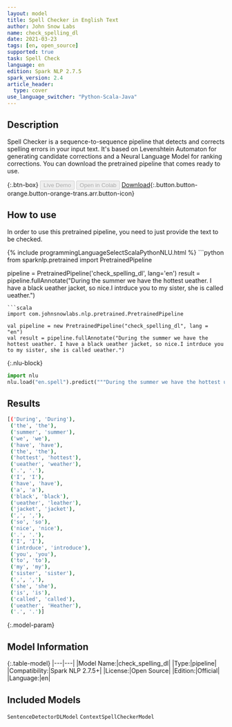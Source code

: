 ```yaml
---
layout: model
title: Spell Checker in English Text
author: John Snow Labs
name: check_spelling_dl
date: 2021-03-23
tags: [en, open_source]
supported: true
task: Spell Check
language: en
edition: Spark NLP 2.7.5
spark_version: 2.4
article_header:
  type: cover
use_language_switcher: "Python-Scala-Java"
---
```


## Description

Spell Checker is a sequence-to-sequence pipeline that detects and corrects spelling errors in your input text. It's based on Levenshtein Automaton for generating candidate corrections and a Neural Language Model for ranking corrections. You can download the pretrained pipeline that comes ready to use.

{:.btn-box}
<button class="button button-orange" disabled>Live Demo</button>
<button class="button button-orange" disabled>Open in Colab</button>
[Download](https://s3.amazonaws.com/auxdata.johnsnowlabs.com/public/models/check_spelling_dl_en_2.7.5_2.4_1616498835957.zip){:.button.button-orange.button-orange-trans.arr.button-icon}

## How to use

In order to use this pretrained pipeline, you need to just provide the text to be checked.

<div class="tabs-box" markdown="1">
{% include programmingLanguageSelectScalaPythonNLU.html %}
```python
from sparknlp.pretrained import PretrainedPipeline 

pipeline = PretrainedPipeline('check_spelling_dl', lang='en')
result = pipeline.fullAnnotate("During the summer we have the hottest ueather. I have a black ueather jacket, so nice.I intrduce you to my sister, she is called ueather.")
```
```scala
import com.johnsnowlabs.nlp.pretrained.PretrainedPipeline

val pipeline = new PretrainedPipeline("check_spelling_dl", lang = "en")
val result = pipeline.fullAnnotate("During the summer we have the hottest ueather. I have a black ueather jacket, so nice.I intrduce you to my sister, she is called ueather.")

```


{:.nlu-block}
```python
import nlu
nlu.load("en.spell").predict("""During the summer we have the hottest ueather. I have a black ueather jacket, so nice.I intrduce you to my sister, she is called ueather.""")
```

</div>

## Results

```bash
[('During', 'During'),
 ('the', 'the'),
 ('summer', 'summer'),
 ('we', 'we'),
 ('have', 'have'),
 ('the', 'the'),
 ('hottest', 'hottest'),
 ('ueather', 'weather'),
 ('.', '.'),
 ('I', 'I'),
 ('have', 'have'),
 ('a', 'a'),
 ('black', 'black'),
 ('ueather', 'leather'),
 ('jacket', 'jacket'),
 (',', ','),
 ('so', 'so'),
 ('nice', 'nice'),
 ('.', '.'),
 ('I', 'I'),
 ('intrduce', 'introduce'),
 ('you', 'you'),
 ('to', 'to'),
 ('my', 'my'),
 ('sister', 'sister'),
 (',', ','),
 ('she', 'she'),
 ('is', 'is'),
 ('called', 'called'),
 ('ueather', 'Heather'),
 ('.', '.')]
```

{:.model-param}
## Model Information

{:.table-model}
|---|---|
|Model Name:|check_spelling_dl|
|Type:|pipeline|
|Compatibility:|Spark NLP 2.7.5+|
|License:|Open Source|
|Edition:|Official|
|Language:|en|

## Included Models

`SentenceDetectorDLModel`
`ContextSpellCheckerModel`
